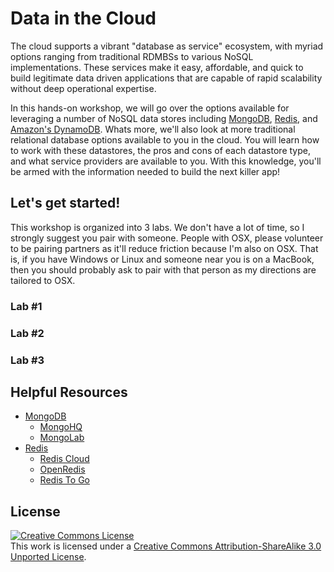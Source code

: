 # Data in the Cloud

The cloud supports a vibrant "database as service" ecosystem, with myriad options ranging from traditional RDMBSs to various NoSQL implementations. These services make it easy, affordable, and quick to build legitimate data driven applications that are capable of rapid scalability without deep operational expertise. 

In this hands-on workshop, we will go over the options available for leveraging a number of NoSQL data stores including [MongoDB](http://www.mongodb.org/), [Redis](http://redis.io/), and [Amazon's DynamoDB](http://aws.amazon.com/dynamodb/). Whats more, we'll also look at more traditional relational database options available to you in the cloud. You will learn how to work with these datastores, the pros and cons of each datastore type, and what service providers are available to you. With this knowledge, you'll be armed with the information needed to build the next killer app!


## Let's get started! 

This workshop is organized into 3 labs. We don't have a lot of time, so I strongly suggest you pair with someone. People with OSX, please volunteer to be pairing partners as it'll reduce friction because I'm also on OSX. That is, if you have Windows or Linux and someone near you is on a MacBook, then you should probably ask to pair with that person as my directions are tailored to OSX. 

### Lab #1

### Lab #2

### Lab #3


## Helpful Resources
  
  * [MongoDB](http://www.mongodb.org/)
    * [MongoHQ](https://www.mongohq.com/home)
    * [MongoLab](https://mongolab.com/welcome/)
  * [Redis](http://redis.io/)
    * [Redis Cloud](http://redis-cloud.com/)
    * [OpenRedis](https://openredis.com/)
    * [Redis To Go](http://redistogo.com/)


## License

<a rel="license" href="http://creativecommons.org/licenses/by-sa/3.0/deed.en_US"><img alt="Creative Commons License" style="border-width:0" src="http://i.creativecommons.org/l/by-sa/3.0/88x31.png" /></a><br />This work is licensed under a <a rel="license" href="http://creativecommons.org/licenses/by-sa/3.0/deed.en_US">Creative Commons Attribution-ShareAlike 3.0 Unported License</a>.   
